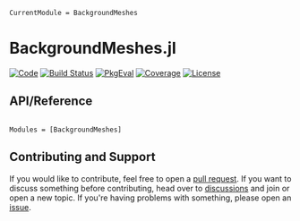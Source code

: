 ```@meta
CurrentModule = BackgroundMeshes
```

# BackgroundMeshes.jl

[![Code](https://img.shields.io/badge/Code-GitHub-black.svg)](https://github.com/JuliaAstro/BackgroundMeshes.jl)
[![Build Status](https://github.com/JuliaAstro/BackgroundMeshes.jl/actions/workflows/CI.yml/badge.svg?branch=main)](https://github.com/JuliaAstro/BackgroundMeshes.jl/actions/workflows/CI.yml?query=branch%3Amain)
[![PkgEval](https://juliaci.github.io/NanosoldierReports/pkgeval_badges/B/BackgroundMeshes.svg)](https://juliaci.github.io/NanosoldierReports/pkgeval_badges/report.html)
[![Coverage](https://codecov.io/gh/JuliaAstro/BackgroundMeshes.jl/branch/main/graph/badge.svg)](https://codecov.io/gh/JuliaAstro/BackgroundMeshes.jl)
[![License](https://img.shields.io/github/license/JuliaAstro/BackgroundMeshes.jl?color=yellow)](https://github.com/JuliaAstro/BackgroundMeshes.jl/blob/main/LICENSE)

## API/Reference

```@index
```

```@autodocs
Modules = [BackgroundMeshes]
```

## Contributing and Support

If you would like to contribute, feel free to open a [pull request](https://github.com/JuliaAstro/BackgroundMeshes.jl/pulls). If you want to discuss something before contributing, head over to [discussions](https://github.com/JuliaAstro/BackgroundMeshes.jl/discussions) and join or open a new topic. If you're having problems with something, please open an [issue](https://github.com/JuliaAstro/BackgroundMeshes.jl/issues).
